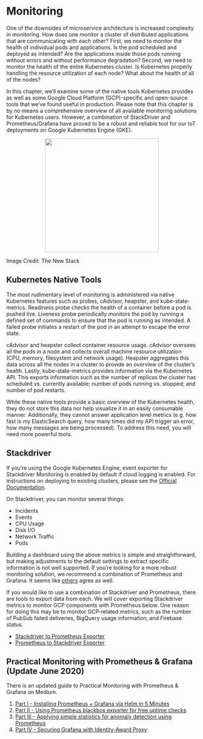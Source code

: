 # Monitoring

One of the downsides of microservice architecture is increased complexity in monitoring. How does one monitor a cluster of distributed applications that are communicating with each other? First, we need to monitor the health of individual pods and applications. Is the pod scheduled and deployed as intended? Are the applications inside those pods running without errors and without  performance degradation? Second, we need to monitor the health of the entire Kubernetes cluster. Is Kubernetes properly handling the resource utilization of each node? What about the health of all of the nodes?

In this chapter, we’ll examine some of the native tools Kubernetes provides as well as some Google Cloud Platform (GCP)-specific and open-source tools that we’ve found useful in production. Please note that this chapter is by no means a comprehensive overview of all available monitoring solutions for Kubernetes users. However, a combination of StackDriver and Prometheus/Grafana have proved to be a robust and reliable tool for our IoT deployments on Google Kubernetes Engine (GKE).

<p align="center"> 
  <img src="https://github.com/Leverege/kubernetes-book/blob/master/images/Chapter%204/ToolSurvey.jpg" height="300">
</p>

Image Credit: The New Stack

## Kubernetes Native Tools

The most rudimentary level of monitoring is administered via native Kubernetes features such as probes, cAdvisor, heapster, and kube-state-metrics. Readiness probe checks the health of a container before a pod is pushed live. Liveness probe periodically monitors the pod by running a defined set of commands to ensure that the pod is running as intended. A failed probe initiates a restart of the pod in an attempt to escape the error state.

cAdvisor and heapster collect container resource usage. cAdvisor oversees all the pods in a node and collects overall machine resource utilization (CPU, memory, filesystem and network usage). Heapster aggregates this data across all the nodes in a cluster to provide an overview of the cluster’s health. Lastly, kube-state-metrics provides information via the Kubernetes API. This exports information such as the number of replicas the cluster has scheduled vs. currently available; number of pods running vs. stopped; and number of pod restarts. 

While these native tools provide a basic overview of the Kubernetes health, they do not store this data nor help visualize it in an easily consumable manner. Additionally, they cannot answer application level metrics (e.g. how fast is my ElasticSearch query, how many times did my API trigger an error, how many messages are being processed). To address this need, you will need more powerful tools.

## Stackdriver

If you’re using the Google Kubernetes Engine, event exporter for Stackdriver Monitoring is enabled by default if cloud logging is enabled. For instructions on deploying to existing clusters, please see the [Official Documentation](https://kubernetes.io/docs/tasks/debug-application-cluster/events-stackdriver/).

On Stackdriver, you can monitor several things:
- Incidents
- Events
- CPU Usage
- Disk I/O
- Network Traffic
- Pods

Building a dashboard using the above metrics is simple and straightforward, but making adjustments to the default settings to extract specific information is not well supported. If you’re looking for a more robust monitoring solution, we recommend a combination of Prometheus and Grafana. It seems like [others](https://thenewstack.io/5-tools-monitoring-kubernetes-scale-production/) agree as well. 

If you would like to use a combination of Stackdriver and Prometheus, there are tools to export data from each. We will cover exporting Stackdriver metrics to monitor GCP components with Prometheus below. One reason for doing this may be to monitor GCP-related metrics, such as the number of PubSub failed deliveries, BigQuery usage information, and Firebase status.

- [Stackdriver to Prometheus Exporter](https://github.com/frodenas/stackdriver_exporter)
- [Prometheus to Stackdriver Exporter](https://github.com/GoogleCloudPlatform/k8s-stackdriver/tree/master/prometheus-to-sd)

## Practical Monitoring with Prometheus & Grafana (Update June 2020)

There is an updated guide to Practical Monitoring with Prometheus & Grafana on Medium.

1. [Part I - Installing Prometheus + Grafana via Helm in 5 Minutes](https://medium.com/@yitaek/practical-monitoring-with-prometheus-grafana-part-i-22d0f172f993)
2. [Part II - Using Prometheus blackbox exporter for free uptime checks](https://medium.com/@yitaek/practical-monitoring-with-prometheus-grafana-part-ii-5020be20ebf6)
3. [Part III - Applying simple statistics for anomaly detection using Prometheus](https://towardsdatascience.com/practical-monitoring-with-prometheus-grafana-part-iii-81f019ecee19)
4. [Part IV - Securing Grafana with Identity-Award Proxy](https://medium.com/@yitaek/practical-monitoring-with-prometheus-grafana-part-iv-d4f3f995cc78)

 
